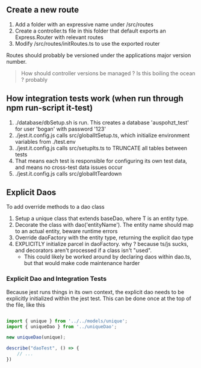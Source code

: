 ## Create a new route

1. Add a folder with an expressive name under /src/routes
2. Create a controller.ts file in this folder that default exports an Express.Router with relevant routes
3. Modify /src/routes/initRoutes.ts to use the exported router

Routes should probably be versioned under the applications major version number.
> How should controller versions be managed ? Is this boiling the ocean ? probably


## How integration tests work (when run through npm run-script it-test)

1. ./database/dbSetup.sh is run. This creates a database 'auspohzt_test' for user 'bogan' with password '123'
2. ./jest.it.config.js calls src/globalItSetup.ts, which initialize environment variables from ./test.env
3. ./jest.it.config.js calls src/setupIts.ts to TRUNCATE all tables between tests
4. That means each test is responsible for configuring its own test data, and means no cross-test data issues occur
5. ./jest.it.config.js calls src/globalItTeardown


## Explicit Daos

To add override methods to a dao class

1. Setup a unique class that extends baseDao<T>, where T is an entity type.
2. Decorate the class with dao('entityName'). The entity name should map to an actual entity, beware runtime errors 
3. Override daoFactory with the entity type, returning the explicit dao type
4. EXPLICITLY initialize parcel in daoFactory. why ? because ts/js sucks, and decorators aren't processed if a class 
    isn't "used".
    - This could likely be worked around by declaring daos within dao.ts, but that would make code maintenance harder

### Explicit Dao and Integration Tests

Because jest runs things in its own context, the explicit dao needs to be explicitly initialized within the jest test.
This can be done once at the top of the file, like this 

```javascript

import { unique } from '../../models/unique'; 
import { uniqueDao } from '../uniqueDao';

new uniqueDao(unique);

describe("daoTest", () => {
    // ...
})
```
